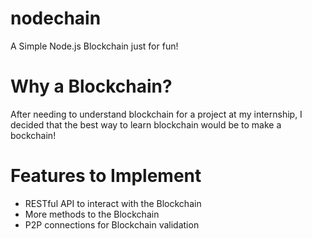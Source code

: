 # nodechain
A Simple Node.js Blockchain just for fun!

# Why a Blockchain?
After needing to understand blockchain for a project at my internship, I decided that the best way to learn blockchain would be to make a bockchain!

# Features to Implement
* RESTful API to interact with the Blockchain
* More methods to the Blockchain
* P2P connections for Blockchain validation